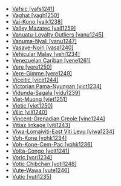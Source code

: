 - [Vafsic [vafs1241]](tree/indo1319/clas1257/indo1320/iran1269/cent2317/cent2318/nort3177/tati1243/tati1244/sout3177/vafs1241/md.ini)
- [Vaghat [vagh1250]](tree/atla1278/volt1241/benu1247/benu1248/taro1265/biji1252/vagh1247/vagh1250/md.ini)
- [Vai-Kono [vaik1238]](tree/mand1469/west2780/mand1431/cent2047/mand1432/mand1433/vaik1238/md.ini)
- [Valley Mazatec [vall1259]](tree/otom1299/east2557/popo1292/popo1293/maza1295/vall1259/md.ini)
- [Vanuatu-Loyalty Outliers [vanu1245]](tree/aust1307/mala1545/east2712/ocea1241/cent2060/east2445/poly1242/nucl1485/vanu1245/md.ini)
- [Vanuma-Nyali [vanu1247]](tree/atla1278/volt1241/benu1247/bant1294/sout3152/narr1281/cent2260/nort3376/inne1246/kele1261/kele1263/sopo1239/sole1244/lebo1246/nyal1255/vanu1247/md.ini)
- [Vasave-Noiri [vasa1240]](tree/indo1319/clas1257/indo1320/indo1321/midd1375/cont1248/midl1245/bhil1254/vasa1240/md.ini)
- [Vehicular Malay [vehi1234]](tree/aust1307/mala1545/mala1536/nort3170/mala1538/nucl1806/vehi1234/md.ini)
- [Venezuelan Cariban [vene1261]](tree/cari1283/vene1261/md.ini)
- [Vere [vere1250]](tree/atla1278/volt1241/nort3149/came1255/samb1322/samb1323/nort3259/vere1249/vere1250/md.ini)
- [Vere-Gimme [vere1249]](tree/atla1278/volt1241/nort3149/came1255/samb1322/samb1323/nort3259/vere1249/md.ini)
- [Viceitic [vice1244]](tree/chib1249/core1252/isth1243/west2641/vice1244/md.ini)
- [Victorian Pama-Nyungan [vict1234]](tree/pama1250/sout3135/vict1234/md.ini)
- [Vidunda-Sagala [vidu1239]](tree/atla1278/volt1241/benu1247/bant1294/sout3152/narr1281/east2731/nort3203/nort3209/ruvu1235/west2846/vidu1239/md.ini)
- [Viet-Muong [viet1251]](tree/aust1305/viet1250/viet1251/md.ini)
- [Vietic [viet1250]](tree/aust1305/viet1250/md.ini)
- [Vilic [vili1240]](tree/atla1278/volt1241/benu1247/bant1294/sout3152/narr1281/cent2260/west2968/nzad1235/lwer1234/ding1244/loan1238/klce1234/kiko1235/nucl1804/kiko1234/kamb1321/kila1239/sout3249/west2874/vili1240/md.ini)
- [Vincent-Grenadian Creole [vinc1244]](tree/indo1319/clas1257/germ1287/nort3152/west2793/nort3175/angl1264/angl1265/late1254/merc1242/macr1271/guin1259/cari1284/east2759/vinc1244/md.ini)
- [Vitiaz linkage [viti1243]](tree/aust1307/mala1545/east2712/ocea1241/west2818/nort3206/nger1241/viti1243/md.ini)
- [Viwa-Lomaiviti-East Viti Levu [viwa1234]](tree/aust1307/mala1545/east2712/ocea1241/cent2060/east2445/east2446/nucl1823/viwa1234/md.ini)
- [Voh-Kone [vohk1234]](tree/aust1307/mala1545/east2712/ocea1241/sout3173/newc1243/main1286/nort3325/nort3211/vohk1236/vohk1234/md.ini)
- [Voh-Kone-Cem-Pac [vohk1236]](tree/aust1307/mala1545/east2712/ocea1241/sout3173/newc1243/main1286/nort3325/nort3211/vohk1236/md.ini)
- [Volta-Congo [volt1241]](tree/atla1278/volt1241/md.ini)
- [Voric [vori1234]](tree/atla1278/volt1241/benu1247/kain1275/cent2242/basa1288/east2404/josa1234/kaur1268/vori1234/md.ini)
- [Votic Chibchan [voti1248]](tree/chib1249/core1252/voti1248/md.ini)
- [Vute-Wawa [vute1246]](tree/atla1278/volt1241/benu1247/bant1294/nort3168/mamb1309/niza1234/konj1251/mamb1310/vuti1235/vute1246/md.ini)
- [Vutic [vuti1235]](tree/atla1278/volt1241/benu1247/bant1294/nort3168/mamb1309/niza1234/konj1251/mamb1310/vuti1235/md.ini)
